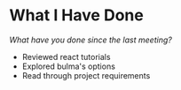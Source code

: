 # What I Have Done
*What have you done since the last meeting?*

- Reviewed react tutorials
- Explored bulma's options
- Read through project requirements
 